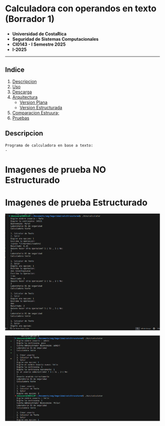 # Calculadora con operandos en texto (Borrador 1)

###
- **Universidad de CostaRica**
- **Seguridad de Sistemas Computacionales**
- **CI0143 - I Semestre 2025**
- **I-2025**

---

## Indice 
1. [Descripcion](#-descripcion)
2. [Uso](#-uso)
3. [Descarga](#-descarga)
4. [Arquitectura](#-arquitectura)
    - [Version Plana](#-version-plana)
    - [Version Estructurada](#-version-estructurada)
5. [Comparacion Estruura;](#-comparacion-estructural)
6. [Pruebas](#-pruebas)

## Descripcion

    Programa de calculadora en base a texto:
    - 


# Imagenes de prueba NO Estructurado

# Imagenes de prueba Estructurado
![Imagen 1](./images/testStructured/image.png)  


![Imagen 2](images/testStructured/image2.png)  


